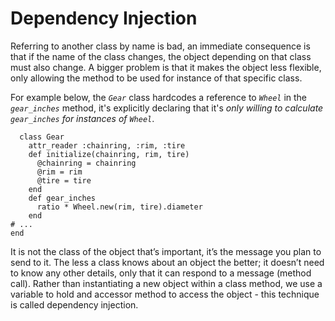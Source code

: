 <h1>Dependency Injection</h1>

Referring to another class by name is bad, an immediate consequence is that if the name of the class changes, the object depending on that class must also change.
A bigger problem is that it makes the object less flexible, only allowing the method to be used for instance of that specific class. 

For example below, the <em>`Gear`</em> class hardcodes a reference to <em>`Wheel`</em> in the <em>`gear_inches`</em> method, it's explicitly declaring that it's <em>only willing to calculate `gear_inches` for instances of `Wheel`</em>.

```
  class Gear
    attr_reader :chainring, :rim, :tire 
    def initialize(chainring, rim, tire)
      @chainring = chainring
      @rim = rim
      @tire = tire
    end
    def gear_inches
      ratio * Wheel.new(rim, tire).diameter
    end
# ...
end
```

 It is not the class of the object that’s important, it’s the message you plan to send to it. The less a class knows about an object the better; it doesn’t need to know any other details, only that it can respond to a message (method call). 
 Rather than instantiating a new object within a class method, we use a variable to hold and accessor method to access the object - this technique is called dependency injection.
